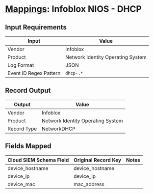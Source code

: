 # [Mappings](README.md): Infoblox NIOS - DHCP

## Input Requirements

|Input|Value|
|-----|-----|
|Vendor|Infoblox|
|Product|Network Identity Operating System|
|Log Format|JSON|
|Event ID Regex Pattern|`dhcp-.*`|

## Record Output

|Output|Value|
|------|-----|
|Vendor|Infoblox|
|Product|Network Identity Operating System|
|Record Type|NetworkDHCP|

## Fields Mapped

|Cloud SIEM Schema Field|Original Record Key|Notes|
|-----------------------|-------------------|-----|
|device_hostname|device_hostname||
|device_ip|device_ip||
|device_mac|mac_address||

